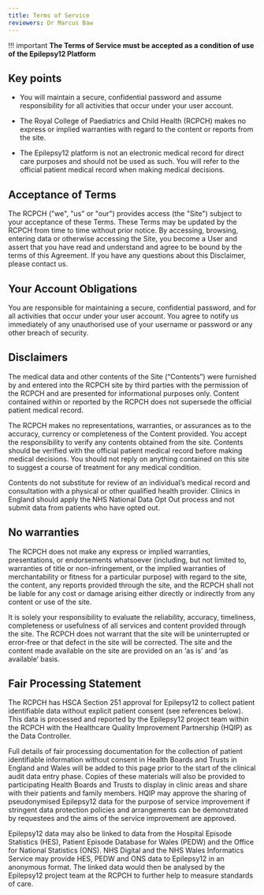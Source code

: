 ```yaml
---
title: Terms of Service
reviewers: Dr Marcus Baw
---
```


!!! important
    **The Terms of Service must be accepted as a condition of use of the Epilepsy12 Platform**

## Key points

* You will maintain a secure, confidential password and assume responsibility for all activities that occur under your user account.

* The Royal College of Paediatrics and Child Health (RCPCH) makes no express or implied warranties with regard to the content or reports from the site.

* The Epilepsy12 platform is not an electronic medical record for direct care purposes and should not be used as such. You will refer to the official patient medical record when making medical decisions.

## Acceptance of Terms

The RCPCH ("we", "us" or "our") provides access (the "Site") subject to your acceptance of these Terms. These Terms may be updated by the RCPCH from time to time without prior notice. By accessing, browsing, entering data or otherwise accessing the Site, you become a User and assert that you have read and understand and agree to be bound by the terms of this Agreement. If you have any questions about this Disclaimer, please contact us.

## Your Account Obligations

You are responsible for maintaining a secure, confidential password, and for all activities that occur under your user account. You agree to notify us immediately of any unauthorised use of your username or password or any other breach of security.

## Disclaimers

The medical data and other contents of the Site (“Contents”) were furnished by and entered into the RCPCH site by third parties with the permission of the RCPCH and are presented for informational purposes only. Content contained within or reported by the RCPCH does not supersede the official patient medical record.

The RCPCH makes no representations, warranties, or assurances as to the accuracy, currency or completeness of the Content provided. You accept the responsibility to verify any contents obtained from the site. Contents should be verified with the official patient medical record before making medical decisions. You should not reply on anything contained on this site to suggest a course of treatment for any medical condition.

Contents do not substitute for review of an individual’s medical record and consultation with a physical or other qualified health provider. Clinics in England should apply the NHS National Data Opt Out process and not submit data from patients who have opted out.

## No warranties

The RCPCH does not make any express or implied warranties, presentations, or endorsements whatsoever (including, but not limited to, warranties of title or non-infringement, or the implied warranties of merchantability or fitness for a particular purpose) with regard to the site, the content, any reports provided through the site, and the RCPCH shall not be liable for any cost or damage arising either directly or indirectly from any content or use of the site.

It is solely your responsibility to evaluate the reliability, accuracy, timeliness, completeness or usefulness of all services and content provided through the site. The RCPCH does not warrant that the site will be uninterrupted or error-free or that defect in the site will be corrected. The site and the content made available on the site are provided on an ‘as is’ and ‘as available’ basis.

## Fair Processing Statement

The RCPCH has HSCA Section 251 approval for Epilepsy12 to collect patient identifiable data without explicit patient consent (see references below). This data is processed and reported by the Epilepsy12 project team within the RCPCH with the Healthcare Quality Improvement Partnership (HQIP) as the Data Controller.

Full details of fair processing documentation for the collection of patient identifiable information without consent in Health Boards and Trusts in England and Wales will be added to this page prior to the start of the clinical audit data entry phase. Copies of these materials will also be provided to participating Health Boards and Trusts to display in clinic areas and share with their patients and family members. HQIP may approve the sharing of pseudonymised Epilepsy12 data for the purpose of service improvement if stringent data protection policies and arrangements can be demonstrated by requestees and the aims of the service improvement are approved.

Epilepsy12 data may also be linked to data from the Hospital Episode Statistics (HES), Patient Episode Database for Wales (PEDW) and the Office for National Statistics (ONS). NHS Digital and the NHS Wales Informatics Service may provide HES, PEDW and ONS data to Epilepsy12 in an anonymous format. The linked data would then be analysed by the Epilepsy12 project team at the RCPCH to further help to measure standards of care.
